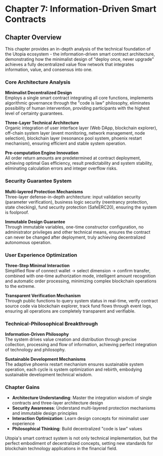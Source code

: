 # Chapter 7: Information-Driven Smart Contracts

## Chapter Overview

This chapter provides an in-depth analysis of the technical foundation of the Utopia ecosystem - the information-driven smart contract architecture, demonstrating how the minimalist design of "deploy once, never upgrade" achieves a fully decentralized value flow network that integrates information, value, and consensus into one.

### Core Architecture Analysis

**Minimalist Decentralized Design**  
Employs a single smart contract integrating all core functions, implements algorithmic governance through the "code is law" philosophy, eliminates possibility of human intervention, providing participants with the highest level of certainty guarantees.

**Three-Layer Technical Architecture**  
Organic integration of user interface layer (Web DApp, blockchain explorer), off-chain system layer (event monitoring, network management, node selection), blockchain layer (resonance pool system, phoenix restart mechanism), ensuring efficient and stable system operation.

**Pre-computation Engine Innovation**  
All order return amounts are predetermined at contract deployment, achieving optimal Gas efficiency, result predictability and system stability, eliminating calculation errors and integer overflow risks.

### Security Guarantee System

**Multi-layered Protection Mechanisms**  
Three-layer defense-in-depth architecture: input validation security (parameter verification), business logic security (reentrancy protection, state checking), fund security protection (SafeERC20), ensuring the system is foolproof.

**Immutable Design Guarantee**  
Through immutable variables, one-time constructor configuration, no administrator privileges and other technical means, ensures the contract can never be changed after deployment, truly achieving decentralized autonomous operation.

### User Experience Optimization

**Three-Step Minimal Interaction**  
Simplified flow of connect wallet → select dimension → confirm transfer, combined with one-time authorization mode, intelligent amount recognition and automatic order processing, minimizing complex blockchain operations to the extreme.

**Transparent Verification Mechanism**  
Through public functions to query system status in real-time, verify contract source code via blockchain explorer, track fund flows through event logs, ensuring all operations are completely transparent and verifiable.

### Technical-Philosophical Breakthrough

**Information-Driven Philosophy**  
The system drives value creation and distribution through precise collection, processing and flow of information, achieving perfect integration of technology and philosophy.

**Sustainable Development Mechanisms**  
The adaptive phoenix restart mechanism ensures sustainable system operation, each cycle is system optimization and rebirth, embodying sustainable development technical wisdom.

### Chapter Gains

* **Architecture Understanding**: Master the integration wisdom of single contracts and three-layer architecture design
* **Security Awareness**: Understand multi-layered protection mechanisms and immutable design principles
* **Interaction Optimization**: Learn design concepts for minimalist user experience
* **Philosophical Thinking**: Build decentralized "code is law" values

Utopia's smart contract system is not only technical implementation, but the perfect embodiment of decentralized concepts, setting new standards for blockchain technology applications in the financial field.